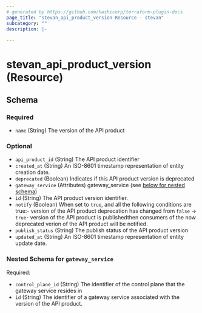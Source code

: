 ```yaml
---
# generated by https://github.com/hashicorp/terraform-plugin-docs
page_title: "stevan_api_product_version Resource - stevan"
subcategory: ""
description: |-
  
---
```


# stevan_api_product_version (Resource)





<!-- schema generated by tfplugindocs -->
## Schema

### Required

- `name` (String) The version of the API product

### Optional

- `api_product_id` (String) The API product identifier
- `created_at` (String) An ISO-8601 timestamp representation of entity creation date.
- `deprecated` (Boolean) Indicates if this API product version is deprecated
- `gateway_service` (Attributes) gateway_service (see [below for nested schema](#nestedatt--gateway_service))
- `id` (String) The API product version identifier.
- `notify` (Boolean) When set to `true`, and all the following conditions are true:- version of the API product deprecation has changed from `false` -> `true`- version of the API product is publishedthen consumers of the now deprecated verion of the API product will be notified.
- `publish_status` (String) The publish status of the API product version
- `updated_at` (String) An ISO-8601 timestamp representation of entity update date.

<a id="nestedatt--gateway_service"></a>
### Nested Schema for `gateway_service`

Required:

- `control_plane_id` (String) The identifier of the control plane that the gateway service resides in
- `id` (String) The identifier of a gateway service associated with the version of the API product.
